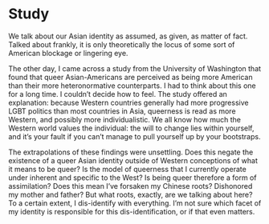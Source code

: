 # Study

We talk about our Asian identity as assumed, as given, as matter of fact. Talked about frankly, it is only theoretically the locus of some sort of American blockage or lingering eye.

The other day, I came across a study from the University of Washington that found that queer Asian-Americans
are perceived as being more American than their more heteronormative counterparts. I had to think about this one for a long time. I couldn’t decide how to feel. The study offered an explanation: because Western countries generally had more progressive LGBT politics than most countries in Asia, queerness is read as more Western, and possibly more individualistic. We all know how much the Western world values the individual: the will to change lies within yourself, and it’s your fault if you can’t manage to pull yourself up by your bootstraps.

The extrapolations of these findings were unsettling. Does this negate the existence of a queer Asian identity outside of Western conceptions of what it means to be queer? Is the model of queerness that I currently operate under inherent and specific to the West? Is being queer therefore a form of assimilation? Does this mean I’ve forsaken my Chinese roots? Dishonored my mother and father? But what roots, exactly, are we talking about here? To a certain extent, I dis-identify with everything. I’m not sure which facet of my identity is responsible for this dis-identification, or if that even matters.